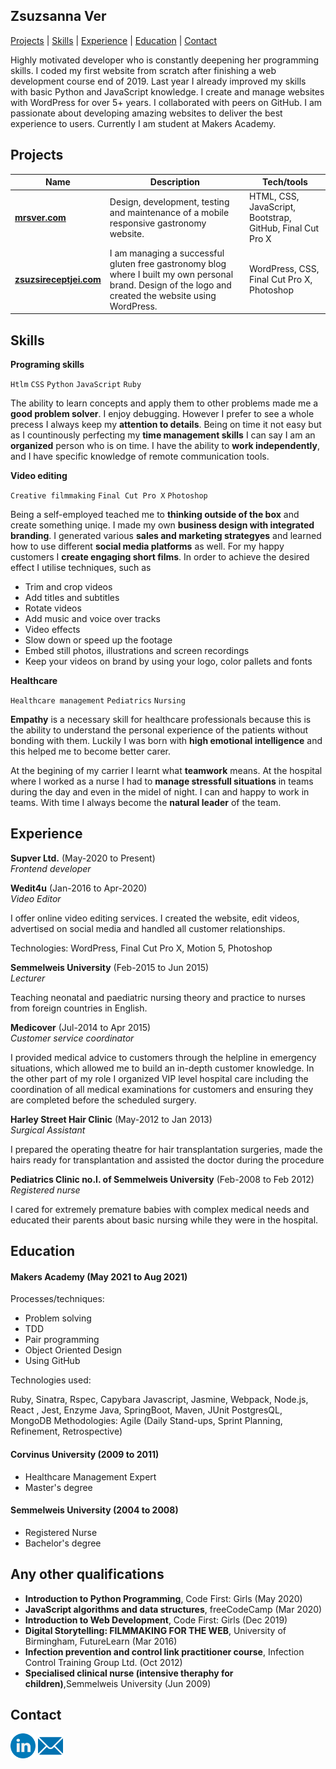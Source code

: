 ## Zsuzsanna Ver

[Projects](#projects) | [Skills](#skills) | [Experience](#experience) | [Education](#education) | [Contact](#contact)


Highly motivated developer who is constantly deepening her programming skills. I coded my first website from scratch after finishing a web development course end of 2019. Last year I already improved my skills with basic Python and JavaScript knowledge. I create and manage websites with WordPress for over 5+ years. I collaborated with peers on GitHub. I am passionate about developing amazing websites to deliver the best experience to users. Currently I am student at Makers Academy.

## Projects

| Name                         | Description       | Tech/tools        |
| ---------------------------- | ----------------- | ----------------- |
| **[mrsver.com](https://mrsver.com/)**               | Design, development, testing and maintenance of a mobile responsive gastronomy website. | HTML, CSS, JavaScript, Bootstrap, GitHub, Final Cut Pro X              |
| **[zsuzsireceptjei.com](https://zsuzsireceptjei.com/)**            | I am managing a successful gluten free gastronomy blog where I built my own personal brand. Design of the logo and created the website using WordPress. | WordPress, CSS, Final Cut Pro X, Photoshop |

## Skills

**Programing skills**

`Htlm` `CSS` `Python` `JavaScript` `Ruby` 

The ability to learn concepts and apply them to other problems made me a **good problem solver**. I enjoy debugging. However I prefer to see a whole precess I always keep my **attention to details**. Being on time it not easy but as I countinously perfecting my **time management skills** I can say I am an **organized** person who is on time. I have the ability to **work independently**, and I have specific knowledge of remote communication tools.

**Video editing**

`Creative filmmaking` `Final Cut Pro X` `Photoshop`

Being a self-employed teached me to **thinking outside of the box** and create something uniqe. I made my own **business design with integrated branding**. I generated various **sales and marketing strategyes** and learned how to use different **social media platforms** as well. For my happy customers I **create engaging short films**. In order to achieve the desired effect I utilise techniques, such as
- Trim and crop videos
- Add titles and subtitles
- Rotate videos
- Add music and voice over tracks
- Video effects
- Slow down or speed up the footage
- Embed still photos, illustrations and screen recordings
- Keep your videos on brand by using your logo, color pallets and fonts

**Healthcare**

`Healthcare management` `Pediatrics` `Nursing`

**Empathy** is a necessary skill for healthcare professionals because this is the ability to understand the personal experience of the patients without bonding with them. Luckily I was born with **high emotional intelligence** and this helped me to become better carer.

At the begining of my carrier I learnt what **teamwork** means. At the hospital where I worked as a nurse I had to **manage stressfull situations** in teams during the day and even in the midel of night. I can and happy to work in teams. With time I always become the **natural leader** of the team.

## Experience

**Supver Ltd.** (May-2020 to Present)  
_Frontend developer_

**Wedit4u** (Jan-2016 to Apr-2020)  
_Video Editor_

I offer online video editing services. I created the website, edit videos, advertised on social media and handled all customer relationships.

Technologies: WordPress, Final Cut Pro X, Motion 5, Photoshop

**Semmelweis University** (Feb-2015 to Jun 2015)  
_Lecturer_

Teaching neonatal and paediatric nursing theory and practice to nurses from foreign countries in English.

**Medicover** (Jul-2014 to Apr 2015)  
_Customer service coordinator_

I provided medical advice to customers through the helpline in emergency situations, which allowed me to build an in-depth customer knowledge. In the other part of my role I organized VIP level hospital care including the coordination of all medical examinations for customers and ensuring they are completed before the scheduled surgery.

**Harley Street Hair Clinic** (May-2012 to Jan 2013)  
_Surgical Assistant_

I prepared the operating theatre for hair transplantation surgeries, made the hairs ready for transplantation and assisted the doctor during the procedure

**Pediatrics Clinic no.I. of Semmelweis University** (Feb-2008 to Feb 2012)  
_Registered nurse_

I cared for extremely premature babies with complex medical needs and educated their parents about basic nursing while they were in the hospital.


## Education

#### Makers Academy (May 2021 to Aug 2021)

Processes/techniques:

- Problem solving
- TDD
- Pair programming
- Object Oriented Design
- Using GitHub

Technologies used:

Ruby, Sinatra, Rspec, Capybara
Javascript, Jasmine, Webpack, Node.js, React , Jest, Enzyme
Java, SpringBoot, Maven, JUnit
PostgresQL, MongoDB
Methodologies: Agile (Daily Stand-ups, Sprint Planning, Refinement, Retrospective)

#### Corvinus University (2009 to 2011)

- Healthcare Management Expert
- Master's degree

#### Semmelweis University (2004 to 2008)

- Registered Nurse
- Bachelor's degree

## Any other qualifications

- **Introduction to Python Programming**, Code First: Girls (May 2020)
- **JavaScript algorithms and data structures**, freeCodeCamp (Mar 2020)
- **Introduction to Web Development**, Code First: Girls (Dec 2019)
- **Digital Storytelling: FILMMAKING FOR THE WEB**, University of Birmingham, FutureLearn (Mar 2016)
- **Infection prevention and control link practitioner course**, Infection Control Training Group Ltd. (Oct 2012)
- **Specialised clinical nurse (intensive theraphy for children)**,Semmelweis University (Jun 2009)

## Contact
[<img src="https://github.com/MrsVer/CV/blob/master/attachments/linkedin.png" width="40" height="40" />](https://www.linkedin.com/in/zsuzsannaver/)
  [<img src="https://github.com/MrsVer/CV/blob/master/attachments/mail.png" width="40" height="40" />](mailto:zsuzsanna@supver.co.uk) 

